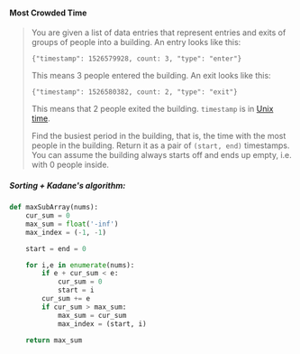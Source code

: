 #### Most Crowded Time

> You are given a list of data entries that represent entries and exits of groups of people into a building. An entry looks like this:
>
> `{"timestamp": 1526579928, count: 3, "type": "enter"}`
>
> This means 3 people entered the building. An exit looks like this:
>
> `{"timestamp": 1526580382, count: 2, "type": "exit"}`
>
> This means that 2 people exited the building. `timestamp` is in [Unix time](https://en.wikipedia.org/wiki/Unix_time).
>
> Find the busiest period in the building, that is, the time with the most people in the building. Return it as a pair of `(start, end)` timestamps. You can assume the building always starts off and ends up empty, i.e. with 0 people inside.

##### Sorting + Kadane's algorithm:

```py
def maxSubArray(nums):
    cur_sum = 0
    max_sum = float('-inf')
    max_index = (-1, -1)

    start = end = 0

    for i,e in enumerate(nums):
        if e + cur_sum < e:
            cur_sum = 0
            start = i
        cur_sum += e
        if cur_sum > max_sum:
            max_sum = cur_sum
            max_index = (start, i)

    return max_sum
```




